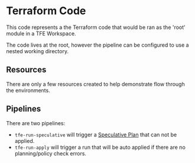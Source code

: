 # Terraform Code

This code represents a the Terraform code that would be ran as the 'root' module in a TFE Workspace.

The code lives at the root, however the pipeline can be configured to use a nested working directory.

## Resources

There are only a few resources created to help demonstrate flow through the environments.

## Pipelines

There are two pipelines:

- `tfe-run-speculative` will trigger a [Speculative Plan](https://www.terraform.io/docs/cloud/run/index.html#speculative-plans) that can not be applied.
- `tfe-run-apply` will trigger a run that will be auto applied if there are no planning/policy check errors.
 